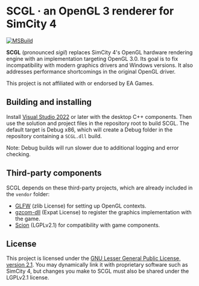 # SCGL · an OpenGL 3 renderer for SimCity 4

[![MSBuild](https://github.com/nsgomez/scgl/actions/workflows/msbuild.yml/badge.svg)](https://github.com/nsgomez/scgl/actions/workflows/msbuild.yml)

**SCGL** (pronounced *sigil*) replaces SimCity 4's OpenGL hardware rendering engine with an implementation targeting
OpenGL 3.0. Its goal is to fix incompatibility with modern graphics drivers and Windows versions. It also addresses
performance shortcomings in the original OpenGL driver.

This project is not affiliated with or endorsed by EA Games.

## Building and installing

Install [Visual Studio 2022](https://visualstudio.microsoft.com/#vs-section) or later with the desktop C++ components.
Then use the solution and project files in the repository root to build SCGL. The default target is Debug x86, which
will create a Debug folder in the repository containing a `SCGL.dll` build.

Note: Debug builds will run slower due to additional logging and error checking.

## Third-party components

SCGL depends on these third-party projects, which are already included in the `vendor` folder:

* [GLFW](https://github.com/glfw/glfw) (zlib License) for setting up OpenGL contexts.
* [gzcom-dll](https://github.com/nsgomez/gzcom-dll) (Expat License) to register the graphics implementation with the game.
* [Scion](https://github.com/nsgomez/scion) (LGPLv2.1) for compatibility with game components.

## License

This project is licensed under the [GNU Lesser General Public License, version 2.1](https://www.gnu.org/licenses/old-licenses/lgpl-2.1.en.html).
You may dynamically link it with proprietary software such as SimCity 4, but changes you make to SCGL must also be
shared under the LGPLv2.1 license.
